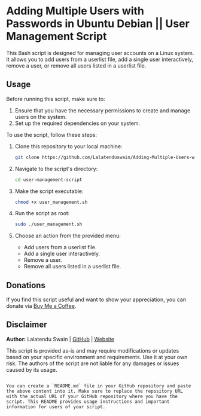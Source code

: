# Adding Multiple Users with Passwords in Ubuntu Debian || User Management Script

This Bash script is designed for managing user accounts on a Linux system. It allows you to add users from a userlist file, add a single user interactively, remove a user, or remove all users listed in a userlist file.

## Usage

Before running this script, make sure to:

1. Ensure that you have the necessary permissions to create and manage users on the system.
2. Set up the required dependencies on your system.

To use the script, follow these steps:

1. Clone this repository to your local machine:

   ```bash
   git clone https://github.com/Lalatenduswain/Adding-Multiple-Users-with-Passwords-in-Ubuntu.git
   ```

2. Navigate to the script's directory:

   ```bash
   cd user-management-script
   ```

3. Make the script executable:

   ```bash
   chmod +x user_management.sh
   ```

4. Run the script as root:

   ```bash
   sudo ./user_management.sh
   ```

5. Choose an action from the provided menu:
   - Add users from a userlist file.
   - Add a single user interactively.
   - Remove a user.
   - Remove all users listed in a userlist file.

## Donations

If you find this script useful and want to show your appreciation, you can donate via [Buy Me a Coffee](https://www.buymeacoffee.com/lalatendu.swain).

## Disclaimer

**Author:** Lalatendu Swain | [GitHub](https://github.com/Lalatenduswain) | [Website](https://blog.lalatendu.info/)

This script is provided as-is and may require modifications or updates based on your specific environment and requirements. Use it at your own risk. The authors of the script are not liable for any damages or issues caused by its usage.
```

You can create a `README.md` file in your GitHub repository and paste the above content into it. Make sure to replace the repository URL with the actual URL of your GitHub repository where you have the script. This README provides usage instructions and important information for users of your script.

